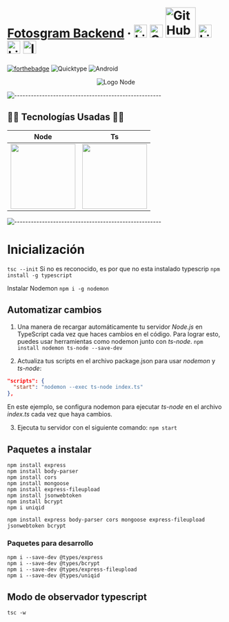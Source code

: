 #  [Fotosgram Backend](https://ionicframework.com/) &middot; [<img src="https://i.postimg.cc/wT4x8tWS/codepenblanco.png" alt="LinkedIn" class="footer-nav__link-image" height="30px" />](https://codepen.io/amarianjel/)   [<img src="https://i.postimg.cc/5NBMxTJX/github.png" alt="GitHub" class="footer-nav__link-image" height="30px" />](https://github.com/amarianjel)   [<img src="https://i.postimg.cc/1Xj3mL3G/github-Pages-blanco.png" alt="GitHub" class="footer-nav__link-image" height="70px" style="margin-bottom: -20px;"/>](https://amarianjel.github.io/Portfolio/)  [<img src="https://i.postimg.cc/J7BLFtdc/linkedin.png" alt="LinkedIn" class="footer-nav__link-image" height="30px" />](https://www.linkedin.com/in/amarianjel/)   [<img src="https://i.postimg.cc/1zqYRTyp/facebook.png" alt="LinkedIn" class="footer-nav__link-image" height="30px" />](https://www.facebook.com/Abraham13071993/)   [<img src="https://i.postimg.cc/sfJtqS4W/instagram.png" alt="Instagram" class="footer-nav__link-image" height="30px" />](https://www.instagram.com/abr_marianjel/)
[![forthebadge](https://img.shields.io/badge/Made%20with-Node.js-green.svg)](https://nodejs.org/)
![Quicktype](https://img.shields.io/badge/Quicktype-%E2%9A%99%EF%B8%8F-orange)
![Android](https://img.shields.io/badge/Android-%F0%9F%93%B1-brightgreen)

<div>
  <p align="center">
    <img src="https://i.postimg.cc/Dy3XXGv1/Node3.png" alt="Logo Node">
  </p>
</div>

![-----------------------------------------------------](https://raw.githubusercontent.com/andreasbm/readme/master/assets/lines/rainbow.png)

## 👨‍💻 Tecnologías Usadas 👨‍💻
<table align="center">
  <thead>
    <tr>
      <th>Node</th>
      <th>Ts</th>
    </tr>
  </thead>
  <tbody>
    <tr>
      <td>
        <img src="https://i.postimg.cc/mDcHQN1y/Node.png" width="150px" />
      </td>
      <td>
        <img src="https://i.postimg.cc/MH7XDs6V/Ts.png" width="150px" />
      </td>
    </tr>
  </tbody>
</table>

![-----------------------------------------------------](https://raw.githubusercontent.com/andreasbm/readme/master/assets/lines/rainbow.png)

# Inicialización
```tsc --init```
Si no es reconocido, es por que no esta instalado typescrip
```npm install -g typescript```

Instalar Nodemon
```npm i -g nodemon```

## Automatizar cambios
1. Una manera de recargar automáticamente tu servidor *Node.js* en TypeScript cada vez que haces cambios en el código. Para lograr esto, puedes usar herramientas como nodemon junto con *ts-node*.
```npm install nodemon ts-node --save-dev```

2. Actualiza tus scripts en el archivo package.json para usar *nodemon* y *ts-node*:
```json
"scripts": {
  "start": "nodemon --exec ts-node index.ts"
},
```
En este ejemplo, se configura nodemon para ejecutar *ts-node* en el archivo *index.ts* cada vez que haya cambios.

3. Ejecuta tu servidor con el siguiente comando:
```npm start```

## Paquetes a instalar

```
npm install express
npm install body-parser
npm install cors
npm install mongoose
npm install express-fileupload
npm install jsonwebtoken
npm install bcrypt
npm i uniqid

npm install express body-parser cors mongoose express-fileupload jsonwebtoken bcrypt
```

### Paquetes para desarrollo
```
npm i --save-dev @types/express
npm i --save-dev @types/bcrypt
npm i --save-dev @types/express-fileupload
npm i --save-dev @types/uniqid
```

## Modo de observador typescript
```tsc -w```